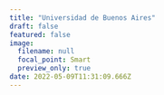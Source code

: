 ```yaml
---
title: "Universidad de Buenos Aires"
draft: false
featured: false
image:
  filename: null
  focal_point: Smart
  preview_only: true
date: 2022-05-09T11:31:09.666Z
---
```

